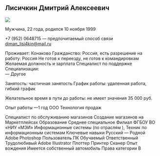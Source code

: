 
## Лисичкин Дмитрий Алексеевич
![](https://static8.depositphotos.com/1207999/1027/i/600/depositphotos_10275820-stock-photo-business-man-suit-avatar.jpg)

Мужчина, 22 года, родился 10 ноября 1999

+7 (952) 0648715 — предпочитаемый способ связи
diman_lisi4kin@mail.ru

Проживает: Конаково
Гражданство: Россия, есть разрешение на работу: Россия
Не готов к переезду, не готов к командировкам
Желаемая должность и зарплата
Специалист по поддержке
Специализации:  
—  Другое

Занятость: частичная занятость
График работы: удаленная работа, гибкий график

Желательное время в пути до работы: не имеет значения	35 000
руб.

Опыт работы —1 год
ООО Технология продаж

Специалист по обслуживанию магазинов
Создание магазинов на Маркетплейсах
Образование
Среднее специальное
Филиал ФГБОУ ВО «НИУ «МЭИ»
Информационные системы (по отраслям ), Техник по информационным системам 
Ключевые навыки
Русский — Родной
Adobe Photoshop  Пользователь ПК  Обучаемый  Ответственный  Трудолюбивый  Adobe Illustrator  Плоттер  Принтер  Сканер
Опыт вождения
Имеется собственный автомобиль
Права категории B
